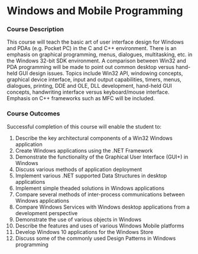 <h1>Windows and Mobile Programming</h1>
<h3>Course Description</h3>
This course will teach the basic art of user interface design for Windows and PDAs (e.g. Pocket PC) in the C and C++ environment.  There is an emphasis on graphical programming, menus, dialogues, multitasking, etc. in the Windows 32-bit SDK environment.  A comparison between Win32 and PDA programming will be made to point out common desktop versus hand-held GUI design issues.  Topics include Win32 API, windowing concepts, graphical device interface, input and output capabilities, timers, menus, dialogues, printing, DDE and OLE, DLL development, hand-held GUI concepts, handwriting interface versus keyboard/mouse interface. Emphasis on C++ frameworks such as MFC will be included.
<h3>Course Outcomes</h3>
Successful completion of this course will enable the student to:
<ol>
	<li>Describe the key architectural components of a Win32 Windows application</li>
	<li>Create Windows applications using the .NET Framework</li>
	<li>Demonstrate the functionality of the Graphical User Interface (GUI+) in Windows</li>
	<li>Discuss various methods of application deployment</li>
	<li>Implement various .NET supported Data Structures in desktop applications</li>
	<li>Implement simple theaded solutions in Windows applications</li>
	<li>Compare several methods of inter-process communications between Windows applications</li>
	<li>Compare Windows Services with Windows desktop applications from a development perspective</li>
	<li>Demonstrate the use of various objects in Windows</li>
	<li>Describe the features and uses of various Windows Mobile platforms</li>
	<li>Develop Windows 10 applications for the Windows Store</li>
	<li>Discuss some of the commonly used Design Patterns in Windows programming</li>
</ol>
